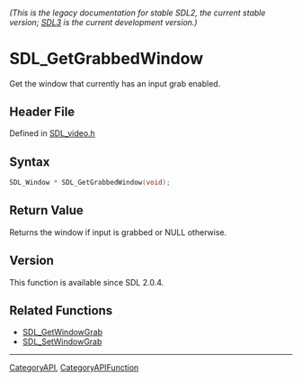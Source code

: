 ###### (This is the legacy documentation for stable SDL2, the current stable version; [SDL3](https://wiki.libsdl.org/SDL3/) is the current development version.)
# SDL_GetGrabbedWindow

Get the window that currently has an input grab enabled.

## Header File

Defined in [SDL_video.h](https://github.com/libsdl-org/SDL/blob/SDL2/include/SDL_video.h)

## Syntax

```c
SDL_Window * SDL_GetGrabbedWindow(void);

```

## Return Value

Returns the window if input is grabbed or NULL otherwise.

## Version

This function is available since SDL 2.0.4.

## Related Functions

* [SDL_GetWindowGrab](SDL_GetWindowGrab)
* [SDL_SetWindowGrab](SDL_SetWindowGrab)

----
[CategoryAPI](CategoryAPI), [CategoryAPIFunction](CategoryAPIFunction)


